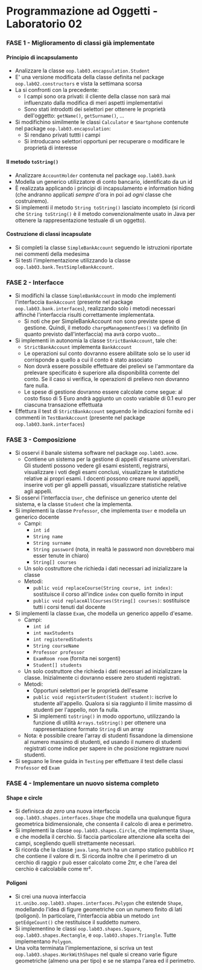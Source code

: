 # Programmazione ad Oggetti - Laboratorio 02

### FASE 1 - Miglioramento di classi già implementate

#### Principio di incapsulamento

* Analizzare la classe `oop.lab03.encapsulation.Student`
* E' una versione modificata della classe definita nel package `oop.lab02.constructors` e vista la settimana scorsa
* La si confronti con la precedente:
    - I campi sono ora privati: il cliente della classe non sarà mai influenzato dalla modifica di meri aspetti implementativi
    - Sono stati introdotti dei selettori per ottenere le proprietà dell'oggetto: `getName()`, `getSurname()`, ...
* Si modifichino similmente le classi `Calculator` e `Smartphone` contenute nel package `oop.lab03.encapsulation`:
    - Si rendano privati tuttti i campi
    - Si introducano selettori opportuni per recuperare o modificare le proprietà di interesse

#### Il metodo `toString()`

* Analizzare `AccountHolder` contenuta nel package `oop.lab03.bank`
* Modella un generico utilizzatore di conto bancario, identificato da un id
* È realizzata applicando i principi di incapsulamento e information hiding (che andranno applicati *sempre* d'ora in poi ad *ogni* classe che costruiremo).
* Si implementi il metodo `String toString()` lasciato incompleto (si ricordi che `String toString()` è il metodo convenzionalmente usato in Java per ottenere la rappresentazione testuale di un oggetto).

#### Costruzione di classi incapsulate

* Si completi la classe `SimpleBankAccount` seguendo le istruzioni riportate nei commenti della medesima
* Si testi l'implementazione utilizzando la classe `oop.lab03.bank.TestSimpleBankAccount`.

### FASE 2 - Interfacce

* Si modifichi la classe `SimpleBankAccount` in modo che implementi l'interfaccia `BankAccount` (presente nel package `oop.lab03.bank.interfaces`), realizzando solo i metodi necessari affinché l'interfaccia risulti correttamente implementata.
    - Si noti che per SimpleBankAccount non sono previste spese di gestione. Quindi, il metodo `chargeManagementFees()` va definito (in quanto previsto dall'interfaccia) ma avrà corpo vuoto...
* Si implementi in autonomia la classe `StrictBankAccount`, tale che:
    - `StrictBankAccount` implementa `BankAccount`
    - Le operazioni sul conto dovranno essere abilitate solo se lo user id corrisponde a quello a cui il conto è stato associato
    - Non dovrà essere possibile effettuare dei prelievi se l'ammontare da prelevare specificato è superiore alla disponibilità corrente del conto. Se il caso si verifica, le operazioni di prelievo non dovranno fare nulla.
    - Le spese di gestione dovranno essere calcolate come segue: al costo fisso di 5 Euro andrà aggiunto un costo variabile di 0.1 euro per ciascuna transazione effettuata
* Effettura il test di `StrictBankAccount` seguendo le indicazioni fornite ed i commenti in `TestBankAccount` (presente nel package `oop.lab03.bank.interfaces`)

### FASE 3 - Composizione

* Si osservi il banale sistema software nel package `oop.lab03.acme`.
    - Contiene un sistema per la gestione di appelli d'esame universitari. Gli studenti possono vedere gli esami esistenti, registrarsi, visualizzare i voti degli esami conclusi, visualizzare le statistiche relative ai propri esami. I docenti possono creare nuovi appelli, inserire voti per gli appelli passati, visualizzare statistiche relative agli appelli.
* Si osservi l'interfaccia `User`, che definisce un generico utente del sistema, e la classe `Student` che la implementa.
* Si implementi la classe `Professor`, che implementa `User` e modella un generico docente
    - Campi:
        * `int id`
        * `String name`
        * `String surname`
        * `String password` (nota, in realtà le password non dovrebbero mai esser tenute in chiaro)
        * `String[] courses`
    - Un solo costruttore che richieda i dati necessari ad inizializzare la classe
    - Metodi:
        * `public void replaceCourse(String course, int index)`: sostituisce il corso all'indice `index` con quello fornito in input
        * `public void replaceAllCourses(String[] courses)`: sostituisce tutti i corsi tenuti dal docente
* Si implementi la classe `Exam`, che modella un generico appello d'esame.
    - Campi:
        * `int id`
        * `int maxStudents`
        * `int registeredStudents`
        * `String courseName`
        * `Professor professor`
        * `ExamRoom room` (fornita nei sorgenti)
        * `Student[] students`
    - Un solo costruttore che richieda i dati necessari ad inizializzare la classe. Inizialmente ci dovranno essere zero studenti registrati.
    - Metodi:
        * Opportuni selettori per le proprietà dell'esame
        * `public void registerStudent(Student student)`: iscrive lo studente all'appello. Qualora si sia raggiunto il limite massimo di studenti per l'appello, non fa nulla.
        * Si implementi `toString()` in modo opportuno, utilizzando la funzione di utilità `Arrays.toString()` per ottenere una rappresentazione formato `String` di un array
    - Nota: è possibile creare l'array di studenti fissandone la dimensione al numero massimo di studenti, ed usando il numero di studenti registrati come indice per sapere in che posizione registrare nuovi studenti.
* Si seguano le linee guida in `Testing` per effettuare il test delle classi `Professor` ed `Exam`

### FASE 4 - Implementare un nuovo sistema completo

#### Shape e circle

* Si definisca *da zero* una nuova interfaccia `oop.lab03.shapes.interfaces.Shape` che modella una qualunque figura geometrica bidimensionale, che consenta il calcolo di area e perimetro.
* Si implementi la classe `oop.lab03.shapes.Circle`, che implementa `Shape`, e che modella il cerchio. Si faccia particolare attenzione alla scelta dei campi, scegliendo quelli strettamente necessari.
 * Si ricorda che la classe `java.lang.Math` ha un campo statico pubblico `PI` che contiene il valore di π. Si ricorda inoltre che il perimetro di un cerchio di raggio r può esser calcolato come 2πr, e che l'area del cerchio è calcolabile come πr².

#### Poligoni

* Si crei una nuova interfaccia `it.unibo.oop.lab03.shapes.interfaces.Polygon` che estende `Shape`, modellando l'idea di figure geometriche con un numero finito di lati (poligoni). In particolare, l'interfaccia abbia un metodo `int getEdgeCount()` che restituisce il suddetto numero.
* Si implementino le classi `oop.lab03.shapes.Square`, `oop.lab03.shapes.Rectangle`, e `oop.lab03.shapes.Triangle`. Tutte implementano `Polygon`.
* Una volta terminata l'implementazione, si scriva un test `oop.lab03.shapes.WorkWithShapes` nel quale si creano varie figure geometriche (almeno una per tipo) e se ne stampa l'area ed il perimetro.
